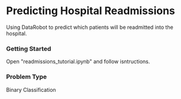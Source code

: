 # Predicting Hospital Readmissions

Using DataRobot to predict which patients will be readmitted into the hospital.

### Getting Started
Open "readmissions_tutorial.ipynb" and follow isntructions.

### Problem Type
Binary Classification